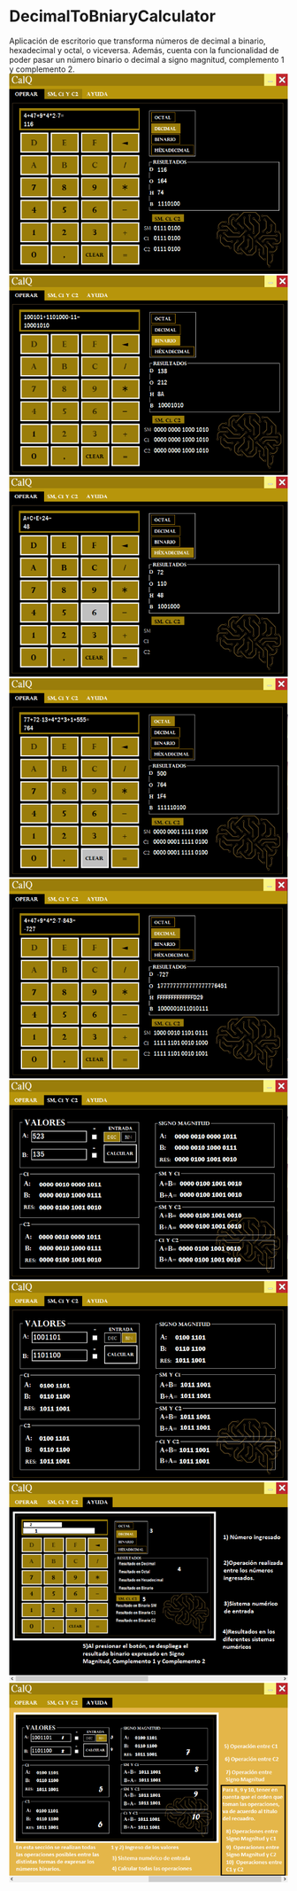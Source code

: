 # DecimalToBniaryCalculator
Aplicación de escritorio que transforma números de decimal a binario, hexadecimal y octal, o viceversa. Además, cuenta con la funcionalidad de poder pasar un número binario o decimal a  signo magnitud, complemento 1 y complemento 2.
<img src="/ScreenShots/1.png" alt=""/>
<img src="/ScreenShots/1.1.png" alt=""/>
<img src="/ScreenShots/1.2.png" alt=""/>
<img src="/ScreenShots/1.3.png" alt=""/>
<img src="/ScreenShots/2.png" alt=""/>
<img src="/ScreenShots/3.png" alt=""/>
<img src="/ScreenShots/4.png" alt=""/>
<img src="/ScreenShots/5.png" alt=""/>
<img src="/ScreenShots/6.png" alt=""/>
